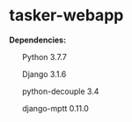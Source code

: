 # tasker-webapp

**Dependencies:**

<ul>Python 3.7.7</ul>

<ul>Django 3.1.6</ul>
  
<ul>python-decouple 3.4</ul>
  
<ul>django-mptt 0.11.0</ul>
